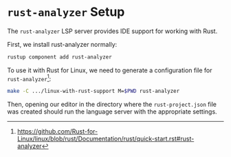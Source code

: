 # `rust-analyzer` Setup

The `rust-analyzer` LSP server provides IDE support for working with Rust.

First, we install rust-analyzer normally:

```sh
rustup component add rust-analyzer
```

To use it with Rust for Linux, we need to generate a configuration file for
`rust-analyzer`[^1]:

```sh
make -C .../linux-with-rust-support M=$PWD rust-analyzer
```

Then, opening our editor in the directory where the `rust-project.json` file
was created should run the language server with the appropriate settings.

[^1]: https://github.com/Rust-for-Linux/linux/blob/rust/Documentation/rust/quick-start.rst#rust-analyzer
